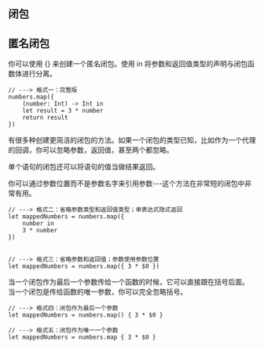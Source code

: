 ## 闭包


## 匿名闭包

你可以使用 {} 来创建一个匿名闭包。使用 in 将参数和返回值类型的声明与闭包函数体进行分离。

```
// ---> 格式一：完整版
numbers.map({
    (number: Int) -> Int in
    let result = 3 * number
    return result
})
```

有很多种创建更简洁的闭包的方法。如果一个闭包的类型已知，比如作为一个代理的回调，你可以忽略参数，返回值，甚至两个都忽略。

单个语句的闭包还可以将语句的值当做结果返回。

你可以通过参数位置而不是参数名字来引用参数---这个方法在非常短的闭包中非常有用。

```
// ---> 格式二：省略参数类型和返回值类型；单表达式隐式返回
let mappedNumbers = numbers.map({
    number in
    3 * number 
})


// ---> 格式三：省略参数和返回值；参数使用参数位置
let mappedNumbers = numbers.map({ 3 * $0 })
```

当一个闭包作为最后一个参数传给一个函数的时候，它可以直接跟在括号后面。
当一个闭包是传给函数的唯一参数，你可以完全忽略括号。

```
// ---> 格式四：闭包作为最后一个参数
let mappedNumbers = numbers.map() { 3 * $0 }

// ---> 格式五：闭包作为唯一一个参数
let mappedNumbers = numbers.map { 3 * $0 }
```
